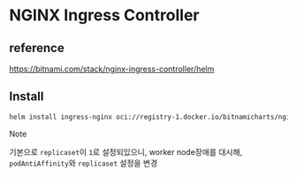 # NGINX Ingress Controller

## reference
https://bitnami.com/stack/nginx-ingress-controller/helm

## Install
```bash
helm install ingress-nginx oci://registry-1.docker.io/bitnamicharts/nginx-ingress-controller  --namespace ingress-nginx --create-namespace --version 9.8.0 --wait
```

> [!NOTE]  
> 기본으로  `replicaset`이 `1`로 설정되있으니, worker node장애를 대시해, `podAntiAffinity`와 `replicaset` 설정을 변경
